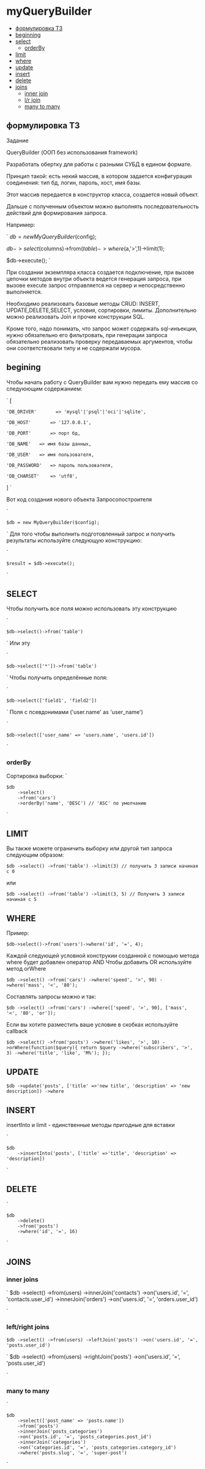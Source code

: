# myQueryBuilder

- [формулировка ТЗ](#tt)
- [beginning](#beginning)
- [select](#select)
    - [orderBy](#orderBy)
- [limit](#limit)
- [where](#where)
- [update](#update)
- [insert](#insert)
- [delete](#delete)
- [joins](#joins)
    - [inner join](#innerjoin)
    - [l/r join](#lrjoin)
    - [many to many](#mtm)


## формулировка ТЗ
<a name="tt"></a> 

Задание

QueryBuilder (ООП без использования framework)

Разработать обертку для работы с разными СУБД в едином формате.

Принцип такой: есть некий массив, в котором задается конфигурация соединения: тип бд, логин, пароль, хост, имя базы.

Этот массив передается в конструктор класса, создается новый объект.

Дальше с полученным объектом можно выполнять последовательность действий для формирования запроса.

Например:

`
$db = new MyQueryBuilder($config);

$db->select($columns)->from($table)->where($a,'>',1)->limit(1);

$db->execute();
`

При создании экземпляра класса создается подключение, при вызове цепочки методов внутри объекта ведется генерация запроса, при вызове execute запрос отправляется на сервер и непосредственно выполняется.

Необходимо реализовать базовые методы CRUD: INSERT, UPDATE,DELETE,SELECT, условия, сортировки, лимиты. Дополнительно можно реализовать Join и прочие конструкции SQL.

Кроме того, надо понимать, что запрос может содержать sql-инъекции, нужно обязательно его фильтровать, при генерации запроса обязательно реализовать проверку передаваемых аргументов, чтобы они соответствовали типу и не содержали мусора.


## begining
<a name="beginning"></a> 

Чтобы начать работу с QueryBuilder вам нужно передать ему массив со следуюющим содержанием:

`
[

    'DB_DRIVER'       => 'mysql'|'psql'|'oci'|'sqlite',

    'DB_HOST'       => '127.0.0.1', 

    'DB_PORT'       => порт бд, 

    'DB_NAME'   => имя базы данных,
    
    'DB_USER'   => имя пользователя,

    'DB_PASSWORD'   => пароль пользователя,
    
    'DB_CHARSET'    => 'utf8',
]
`

Вот код создания нового объекта Запросопостроителя

`

    $db = new MyQueryBuilder($config);

`
Для того чтобы выполнить подготовленный запрос и получить результаты используйте следующую конструкцию:

`

    $result = $db->execute();

`

## SELECT
<a name="select"></a> 

Чтобы получить все поля можно использовать эту конструкцию

`

    $db->select()->from('table')

`
Или эту

`

    $db->select(['*'])->from('table')

`
Чтобы получить определённые поля:

`

    $db->select(['field1', 'field2'])

`
Поля с псевдонимами ('user.name' as 'user_name')

`

    $db->select(['user_name' => 'users.name', 'users.id'])

`

### orderBy
<a name="orderBy"></a> 

Сортировка выборки:
`

    $db
        ->select()
        ->from('cars')
        ->orderBy('name', 'DESC') // 'ASC' по умолчанию

`

## LIMIT
<a name="limit"></a> 

Вы также можете ограничить выборку или другой тип запроса следующим образом:

`
    $db
        ->select()
        ->from('table')
        ->limit(3) // получить 3 записи начиная с 0
`

или 

`
    $db
        ->select()
        ->from('table')
        ->limit(3, 5) // Получить 3 записи начиная с 5
`

## WHERE
<a name="where"></a> 

Пример:

`
    $db->select()->from('users')->where('id', '=', 4);
`


Каждой следующей условной конструкии созданной с помощью метода where будет добавлен оператор AND
Чтобы добавить OR используйте метод orWhere

`
    $db
        ->select()
        ->from('cars')
        ->where('speed', '>', 90)
        ->where('mass', '<', '80');
`

Составлять запросы можно и так:

`
    $db
        ->select()
        ->from('cars')
        ->where(['speed', '>', 90], ['mass', '<', '80', 'or']);
`

Если вы хотите разместить ваше условие в скобках используйте callback

`
    $db
        ->select()
        ->from('posts')
        ->where('likes', '>', 10)
        ->orWhere(function($query){
            return $query
            ->where('subscribers', '>', 3)
            ->where('title', 'like', 'M%');
        });
`

## UPDATE
<a name="update"></a> 

`
    $db
        ->update('posts', ['title' =>'new title', 'description' => 'new description])
        ->where
`

## INSERT
<a name="insert"></a> 
insertInto и limit - единственные методы пригодные для вставки

`

    $db
        ->insertInto('posts', ['title' =>'title', 'description' => 'description])

`

## DELETE
<a name="delete"></a> 

`

    $db
        ->delete()
        ->from('posts')
        ->where('id', '=', 16)


`

## JOINS
<a name="joins"></a> 

### inner joins
<a name="innerjoin"></a> 

`
    $db
        ->select()
        ->from(users)
        ->innerJoin('contacts')
        ->on('users.id', '=', 'contacts.user_id')
        ->innerJoin('orders')
        ->on('users.id', '=', 'orders.user_id')
        
`

### left/right joins
<a name="lrjoin"></a> 

`
    $db
        ->select()
        ->from(users)
        ->leftJoin('posts')
        ->on('users.id', '=', 'posts.user_id')
`

`
    $db
        ->select()
        ->from(users)
        ->rightJoin('posts')
        ->on('users.id', '=', 'posts.user_id')
        
`



### many to many
<a name="mtm"></a> 

`

    $db
        ->select(['post_name' => 'posts.name'])
        ->from('posts')
        ->innerJoin('posts_categories')
        ->on('posts.id', '=', 'posts_categories.post_id')
        ->innerJoin('categories')
        ->on('categories.id', '=', 'posts_categories.category_id')
        ->where('posts.slug', '=', 'super-post')

`